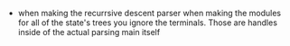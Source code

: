 

+ when making the recurrsive descent parser when making the modules for all of the state's trees you ignore the terminals. Those are handles inside of the actual parsing main itself
